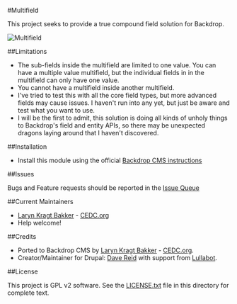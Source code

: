#Multifield

This project seeks to provide a true compound field solution for Backdrop.

![Multifield](https://github.com/backdrop-contrib/multifield/blob/1.x-1.x/images/multifield-screenshot.png "Multifield")

##Limitations

 - The sub-fields inside the multifield are limited to one value. You can have a multiple value multifield, but the individual fields in in the multifield can only have one value.
 - You cannot have a multifield inside another multifield.
 - I've tried to test this with all the core field types, but more advanced fields may cause issues. I haven't run into any yet, but just be aware and test what you want to use.
 - I will be the first to admit, this solution is doing all kinds of unholy things to Backdrop's field and entity APIs, so there may be unexpected dragons laying around that I haven't discovered.

##Installation

 - Install this module using the official 
  [Backdrop CMS instructions](https://backdropcms.org/guide/modules)

##Issues

Bugs and Feature requests should be reported in the 
[Issue Queue](https://github.com/backdrop-contrib/multifield/issues)

##Current Maintainers

 - [Laryn Kragt Bakker](https://github.com/laryn) - [CEDC.org](https://cedc.org)
 - Help welcome!

##Credits

- Ported to Backdrop CMS by [Laryn Kragt Bakker](https://github.com/laryn) - [CEDC.org](https://cedc.org).
- Creator/Maintainer for Drupal: [Dave Reid](https://www.drupal.org/u/matthijs) with support from [Lullabot](https://www.lullabot.com/).

##License

This project is GPL v2 software. See the [LICENSE.txt](https://github.com/backdrop-contrib/multifield/blob/1.x-1.x/LICENSE.txt) 
file in this directory for complete text.